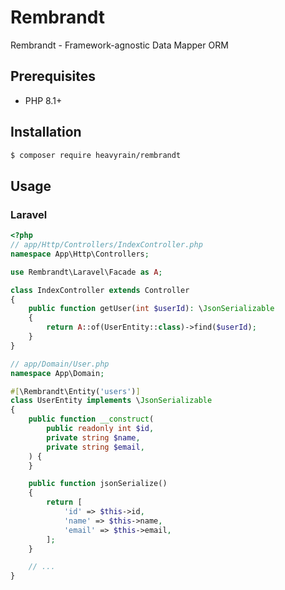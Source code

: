 # Rembrandt

Rembrandt - Framework-agnostic Data Mapper ORM

## Prerequisites

- PHP 8.1+

## Installation

```sh
$ composer require heavyrain/rembrandt
```

## Usage

### Laravel

```php
<?php
// app/Http/Controllers/IndexController.php
namespace App\Http\Controllers;

use Rembrandt\Laravel\Facade as A;

class IndexController extends Controller
{
    public function getUser(int $userId): \JsonSerializable
    {
        return A::of(UserEntity::class)->find($userId);
    }
}

// app/Domain/User.php
namespace App\Domain;

#[\Rembrandt\Entity('users')]
class UserEntity implements \JsonSerializable
{
    public function __construct(
        public readonly int $id,
        private string $name,
        private string $email,
    ) {
    }

    public function jsonSerialize()
    {
        return [
            'id' => $this->id,
            'name' => $this->name,
            'email' => $this->email,
        ];
    }

    // ...
}
```
